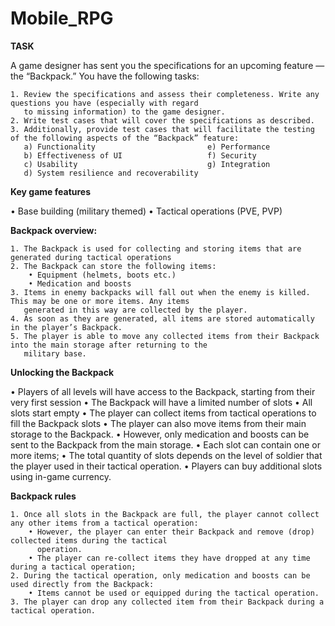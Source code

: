# Mobile_RPG

**TASK**

A game designer has sent you the specifications for an upcoming feature — the “Backpack.” You have the following
tasks:

    1. Review the specifications and assess their completeness. Write any questions you have (especially with regard
       to missing information) to the game designer.
    2. Write test cases that will cover the specifications as described.
    3. Additionally, provide test cases that will facilitate the testing of the following aspects of the “Backpack” feature:
       a) Functionality                         e) Performance
       b) Effectiveness of UI                   f) Security
       c) Usability                             g) Integration
       d) System resilience and recoverability
       
**Key game features**

• Base building (military themed)
• Tactical operations (PVE, PVP)

**Backpack overview:**

    1. The Backpack is used for collecting and storing items that are generated during tactical operations
    2. The Backpack can store the following items:
        • Equipment (helmets, boots etc.)
        • Medication and boosts
    3. Items in enemy backpacks will fall out when the enemy is killed. This may be one or more items. Any items
       generated in this way are collected by the player.
    4. As soon as they are generated, all items are stored automatically in the player’s Backpack.
    5. The player is able to move any collected items from their Backpack into the main storage after returning to the
       military base.
       
**Unlocking the Backpack**

• Players of all levels will have access to the Backpack, starting from their very first session
• The Backpack will have a limited number of slots
• All slots start empty
• The player can collect items from tactical operations to fill the Backpack slots
• The player can also move items from their main storage to the Backpack.
• However, only medication and boosts can be sent to the Backpack from the main storage.
• Each slot can contain one or more items;
• The total quantity of slots depends on the level of soldier that the player used in their tactical operation.
• Players can buy additional slots using in-game currency.

**Backpack rules**

    1. Once all slots in the Backpack are full, the player cannot collect any other items from a tactical operation:
        • However, the player can enter their Backpack and remove (drop) collected items during the tactical
          operation.
        • The player can re-collect items they have dropped at any time during a tactical operation;
    2. During the tactical operation, only medication and boosts can be used directly from the Backpack:
        • Items cannot be used or equipped during the tactical operation.
    3. The player can drop any collected item from their Backpack during a tactical operation.
